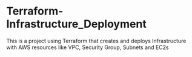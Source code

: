 # Terraform-Infrastructure_Deployment
This is a project using Terraform that creates and deploys Infrastructure with AWS resources like VPC, Security Group, Subnets and EC2s
